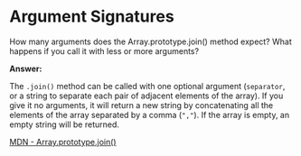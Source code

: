 # Argument Signatures

How many arguments does the Array.prototype.join() method expect? What happens if you call it with less or more arguments?

**Answer:**

The `.join()` method can be called with one optional argument (`separator`, or a string to separate each pair of adjacent elements of the array). If you give it no arguments, it will return a new string by concatenating all the elements of the array separated by a comma (`","`). If the array is empty, an empty string will be returned.


[MDN - Array.prototype.join()](https://developer.mozilla.org/en-US/docs/Web/JavaScript/Reference/Global_Objects/Array/join)
